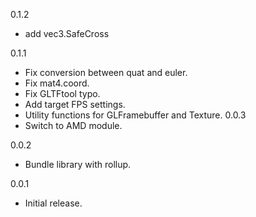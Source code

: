 0.1.2
 - add vec3.SafeCross

0.1.1
 - Fix conversion between quat and euler.
 - Fix mat4.coord.
 - Fix GLTFtool typo.
 - Add target FPS settings.
 - Utility functions for GLFramebuffer and Texture.
0.0.3
 - Switch to AMD module.

0.0.2
 - Bundle library with rollup.

0.0.1
 - Initial release.